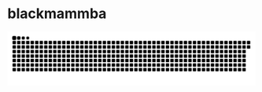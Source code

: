 # blackmammba
![snake gif](https://github.com/1jeongg/blackmammba/blob/output/github-contribution-grid-snake.svg)
